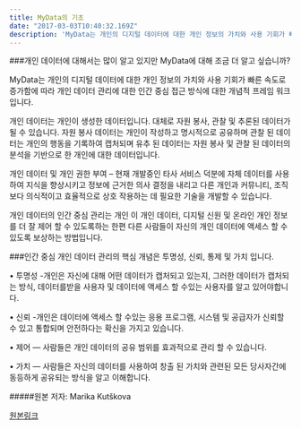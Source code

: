 ```yaml
---
title: MyData의 기초
date: "2017-03-03T10:40:32.169Z"
description: 'MyData는 개인의 디지털 데이터에 대한 개인 정보의 가치와 사용 기회가 빠른 속도로 증가함에 따라 개인 데이터 관리에 대한 인간 중심 접근 방식에 대한 개념적 프레임 워크...'
---
```


###개인 데이터에 대해서는 많이 알고 있지만 MyData에 대해 조금 더 알고 싶습니까?

MyData는 개인의 디지털 데이터에 대한 개인 정보의 가치와 사용 기회가 빠른 속도로 증가함에 따라 개인 데이터 관리에 대한 인간 중심 접근 방식에 대한 개념적 프레임 워크입니다.

개인 데이터는 개인이 생성한 데이터입니다. 대체로 자원 봉사, 관찰 및 추론된 데이터가 될 수 있습니다. 자원 봉사 데이터는 개인이 작성하고 명시적으로 공유하며 관찰 된 데이터는 개인의 행동을 기록하여 캡처되며 유추 된 데이터는 자원 봉사 및 관찰 된 데이터의 분석을 기반으로 한 개인에 대한 데이터입니다.

개인 데이터 및 개인 권한 부여 – 현재 개발중인 타사 서비스 덕분에 자체 데이터를 사용하여 지식을 향상시키고 정보에 근거한 의사 결정을 내리고 다른 개인과 커뮤니티, 조직보다 의식적이고 효율적으로 상호 작용하는 데 필요한 기술을 개발할 수 있습니다. 

개인 데이터의 인간 중심 관리는 개인 이 개인 데이터, 디지털 신원 및 온라인 개인 정보를 더 잘 제어 할 수 있도록하는 한편 다른 사람들이 자신의 개인 데이터에 액세스 할 수 있도록 보상하는 방법입니다. 

###인간 중심 개인 데이터 관리의 핵심 개념은 투명성, 신뢰, 통제 및 가치 입니다.

•	투명성 -개인은 자신에 대해 어떤 데이터가 캡처되고 있는지, 그러한 데이터가 캡처되는 방식, 데이터를받을 사용자 및 데이터에 액세스 할 수있는 사용자를 알고 있어야합니다.

•	신뢰 -개인은 데이터에 액세스 할 수있는 응용 프로그램, 시스템 및 공급자가 신뢰할 수 있고 통합되며 안전하다는 확신을 가지고 있습니다.

•	제어 — 사람들은 개인 데이터의 공유 범위를 효과적으로 관리 할 수 있습니다.

•	가치 — 사람들은 자신의 데이터를 사용하여 창출 된 가치와 관련된 모든 당사자간에 동등하게 공유되는 방식을 알고 이해합니다.


#####원본 저자: Marika Kutškova

[원본링크](https://medium.com/mydata/mydata-nuts-and-bolts-f702a71c4a37)